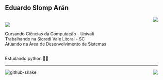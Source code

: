 ## Eduardo Slomp Arán

<img align='right' src="https://github-readme-stats.vercel.app/api?username=ESAran&show_icons=true&title_color=2d3142&text_color=4f5d75&icon_color=ef8354&bg_color=ffffff&rank_icon=github&cache_seconds=2300">
</br>
<img src="https://img.shields.io/static/v1?label=Overview&message=ESAran&color=4f5d75&style=for-the-badge&logo=GitHub">

<p> Cursando Ciências da Computação - Univali</br>Trabalhando na Sicredi Vale Litoral - SC<br/> Atuando na Área de Desenvolvimento de Sistemas</p>
</br>Estudando python 🐍🤖</br>


---

<img align='right' src="https://github-readme-stats.vercel.app/api/top-langs/?username=ESAran&&exclude_repo=Skin-Segmentation-on-Python&show_icons=true&title_color=2d3142&text_color=4f5d75&icon_color=ef8354&bg_color=ffffff&cache_seconds=2300">



<picture>
  <source media="(prefers-color-scheme: dark)" srcset="https://github.com/ESAran/ESAran/blob/output/github-grid-snake-dark.svg" />
  <source media="(prefers-color-scheme: light)" srcset="https://github.com/ESAran/ESAran/blob/output/github-grid-snake.svg" />
  <img alt="github-snake" align='center' src="github-snake.svg" />
</picture>

